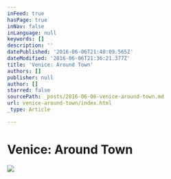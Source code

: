 ```yaml
---
inFeed: true
hasPage: true
inNav: false
inLanguage: null
keywords: []
description: ''
datePublished: '2016-06-06T21:40:09.565Z'
dateModified: '2016-06-06T21:36:21.377Z'
title: 'Venice: Around Town'
authors: []
publisher: null
author: []
starred: false
sourcePath: _posts/2016-06-06-venice-around-town.md
url: venice-around-town/index.html
_type: Article

---
```

# Venice: Around Town
![](https://the-grid-user-content.s3-us-west-2.amazonaws.com/f42a37c5-3e95-4831-a51c-b1353a47f5f5.jpg)